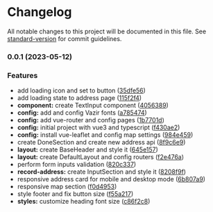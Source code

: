 # Changelog

All notable changes to this project will be documented in this file. See [standard-version](https://github.com/conventional-changelog/standard-version) for commit guidelines.

### 0.0.1 (2023-05-12)


### Features

* add loading icon and set to button ([35dfe56](https://github.com/danifash/achareh-technical-project/commit/35dfe56307389392693430af6dd19d92ecc6b11c))
* add loading state to address page ([115f2f4](https://github.com/danifash/achareh-technical-project/commit/115f2f4b3f64026e2695456b25a2c5b579f9d674))
* **component:** create TextInput component ([4056389](https://github.com/danifash/achareh-technical-project/commit/40563890af395c8e373b5e1827aeb5cdd8ff2739))
* **config:** add and config Vazir fonts ([a785474](https://github.com/danifash/achareh-technical-project/commit/a785474cb529bfbd64feb5f14afeb98e1347f1c9))
* **config:** add vue-router and config pages ([1b7701d](https://github.com/danifash/achareh-technical-project/commit/1b7701d986968b3fa6edd7c226dfca2811f4460d))
* **config:** initial project with vue3 and typescript ([f430ae2](https://github.com/danifash/achareh-technical-project/commit/f430ae2f07374b82cb4d178ec03561870b74cf08))
* **config:** install vue-leaflet and config map settings ([984e459](https://github.com/danifash/achareh-technical-project/commit/984e45970e9da4cc02fe817e61893cd684a66492))
* create DoneSection and create new address api ([8f9c6e9](https://github.com/danifash/achareh-technical-project/commit/8f9c6e902275ecfd0736e008bf85b60520c7e8b9))
* **layout:** create BaseHeader and style it ([645e157](https://github.com/danifash/achareh-technical-project/commit/645e157e7111a6ac1b504a2c774629c24df5605b))
* **layout:** create DefaultLayout and config routers ([f2e476a](https://github.com/danifash/achareh-technical-project/commit/f2e476a1f8fad2a312a8ed568cac6a522ba94c3a))
* perform form inputs validation ([820c337](https://github.com/danifash/achareh-technical-project/commit/820c3372fc1e621c763943050e50955aa1cbb9dc))
* **record-address:** create InputSection and style it ([8208f9f](https://github.com/danifash/achareh-technical-project/commit/8208f9f9ad419405fe06ea6b12279e9917a55857))
* responsive address card for mobile and desktop mode ([6b807a9](https://github.com/danifash/achareh-technical-project/commit/6b807a93b1831c959d89a0f4c0e4a3f4dcc00d1b))
* responsive map section ([f0d4953](https://github.com/danifash/achareh-technical-project/commit/f0d49535bf1d049cc91402b49fd2cd62e8f5dafd))
* style footer and fix button size ([f55a217](https://github.com/danifash/achareh-technical-project/commit/f55a2178c8b9c72d62b29cc77861fd8fe645af31))
* **styles:** customize heading font size ([c86f2c8](https://github.com/danifash/achareh-technical-project/commit/c86f2c841e55db82ad2898fb09591a1b3a96e38b))
